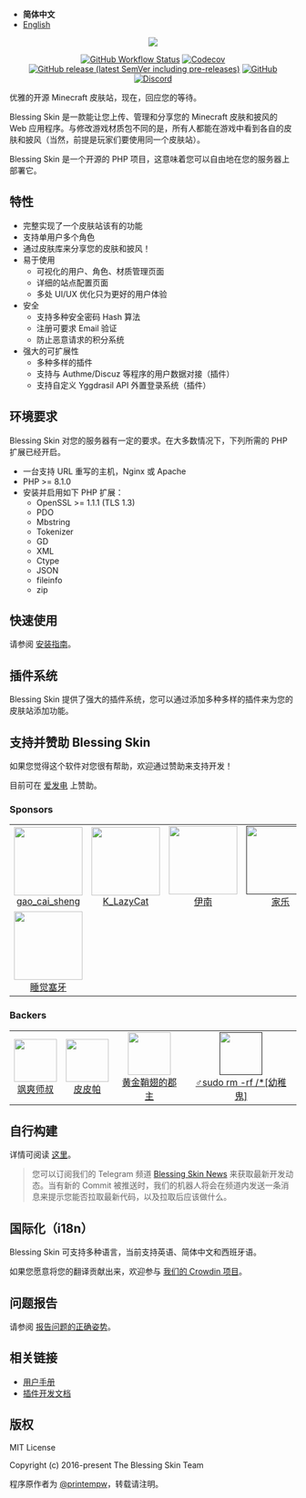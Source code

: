 - **简体中文**
- [English](./README.md)

<p align="center"><img src="https://media.githubusercontent.com/media/bs-community/logo/main/logo.png"></p>

<p align="center">
<a href="https://github.com/bs-community/blessing-skin-server/actions"><img alt="GitHub Workflow Status" src="https://img.shields.io/github/workflow/status/bs-community/blessing-skin-server/CI?style=flat-square"></a>
<a href="https://codecov.io/gh/bs-community/blessing-skin-server"><img alt="Codecov" src="https://img.shields.io/codecov/c/github/bs-community/blessing-skin-server?style=flat-square"></a>
<a href="https://github.com/bs-community/blessing-skin-server/releases"><img alt="GitHub release (latest SemVer including pre-releases)" src="https://img.shields.io/github/v/release/bs-community/blessing-skin-server?include_prereleases&style=flat-square"></a>
<a href="https://github.com/bs-community/blessing-skin-server/blob/master/LICENSE"><img alt="GitHub" src="https://img.shields.io/github/license/bs-community/blessing-skin-server?style=flat-square"></a>
<a href="https://discord.com/invite/QAsyEyt"><img alt="Discord" src="https://discord.com/api/guilds/761226550921658380/widget.png"></a>
</p>

优雅的开源 Minecraft 皮肤站，现在，回应您的等待。

Blessing Skin 是一款能让您上传、管理和分享您的 Minecraft 皮肤和披风的 Web 应用程序。与修改游戏材质包不同的是，所有人都能在游戏中看到各自的皮肤和披风（当然，前提是玩家们要使用同一个皮肤站）。

Blessing Skin 是一个开源的 PHP 项目，这意味着您可以自由地在您的服务器上部署它。

## 特性

- 完整实现了一个皮肤站该有的功能
- 支持单用户多个角色
- 通过皮肤库来分享您的皮肤和披风！
- 易于使用
  - 可视化的用户、角色、材质管理页面
  - 详细的站点配置页面
  - 多处 UI/UX 优化只为更好的用户体验
- 安全
  - 支持多种安全密码 Hash 算法
  - 注册可要求 Email 验证
  - 防止恶意请求的积分系统
- 强大的可扩展性
  - 多种多样的插件
  - 支持与 Authme/Discuz 等程序的用户数据对接（插件）
  - 支持自定义 Yggdrasil API 外置登录系统（插件）

## 环境要求

Blessing Skin 对您的服务器有一定的要求。在大多数情况下，下列所需的 PHP 扩展已经开启。

- 一台支持 URL 重写的主机，Nginx 或 Apache
- PHP >= 8.1.0
- 安装并启用如下 PHP 扩展：
  - OpenSSL >= 1.1.1 (TLS 1.3)
  - PDO
  - Mbstring
  - Tokenizer
  - GD
  - XML
  - Ctype
  - JSON
  - fileinfo
  - zip

## 快速使用

请参阅 [安装指南](https://blessing.netlify.app/setup.html)。

## 插件系统

Blessing Skin 提供了强大的插件系统，您可以通过添加多种多样的插件来为您的皮肤站添加功能。

## 支持并赞助 Blessing Skin

如果您觉得这个软件对您很有帮助，欢迎通过赞助来支持开发！

目前可在 [爱发电](https://afdian.net/@blessing-skin) 上赞助。

### Sponsors

<table>
  <tbody>
    <tr>
      <td align=center>
        <a href="https://afdian.net/@gao_cai_sheng">
          <img src="https://pic1.afdiancdn.com/user/2aac23481b1b11ea9f6e52540025c377/avatar/96a8b23d98cbac5aa36601db15a27e5e_w512_h512_s234.jpg" width="120" height="120">
          <br>
          gao_cai_sheng
        </a>
      </td>
      <td align=center>
        <a href="https://afdian.net/@LD_fantasy">
          <img src="https://pic1.afdiancdn.com/user/9bed7bb454f011eb821652540025c377/avatar/cb679e3eac693e0eea2eac527c7954e0_w700_h1307_s137.jpg" width="120" height="120">
          <br>
          K_LazyCat
        </a>
      </td>
      <td align=center>
        <a href="https://afdian.net/@nmzy2018">
          <img src="https://pic1.afdiancdn.com/user/a66f79d2f5a311e9af4e52540025c377/avatar/98682fb3c5914a39c8986bb1e97b5501_w512_h512_s248.jpg" width="120" height="120">
          <br>
          伊南
        </a>
      </td>
      <td align=center>
        <a href="">
          <img src="https://pic1.afdiancdn.com/default/avatar/avatar-blue.png" width="120" height="120">
          <br>
          家乐
        </a>
      </td>
      <td align=center>
        <a href="https://afdian.net/@oar-01">
          <img src="https://pic1.afdiancdn.com/user/e391f6ccdfa911ebb0e352540025c377/avatar/74da4afa92fa2666c306d43ab7a8804b_w1920_h1080_s338.jpg" width="120" height="120">
          <br>
          黄金鞘翅的郡主
        </a>
      </td>
      </tr>
    <tr>
      <td align=center>
        <a href="https://www.bilibili.plus/caucmc1.orz">
          <img src="https://pic1.afdiancdn.com/user/edde2efc879611e889f552540025c377/avatar/d6a712efd6560b28989ac33f99c8915d_w473_h454_s24.jpg" width="120" height="120">
          <br>
          睡觉塞牙
        </a>
      </td>
      </tr>
    </tbody>
</table>

### Backers

<table>
  <tbody>
    <tr>
      <td align=center>
        <a href="https://afdian.net/@ValiantShishu976400">
          <img src="https://pic1.afdiancdn.com/user/178a08963a5e11e9addd52540025c377/avatar/ece9f089aaf2c2f83204a8de11697caf_w350_h350_s16.jpg" width="75" height="75">
          <br>
          飒爽师叔
        </a>
      </td>
      <td align=center>
        <a href="https://afdian.net/@PAKingdom">
          <img src="https://pic1.afdiancdn.com/user/18ad3338e58a11e9b29352540025c377/avatar/1e8b6476b589ddac545ac1ce13166e59_w584_h797_s59.jpg" width="75" height="75">
          <br>
          皮皮帕
        </a>
      </td>
      <td align=center>
        <a href="https://afdian.net/@oar-01">
          <img src="https://pic1.afdiancdn.com/user/e391f6ccdfa911ebb0e352540025c377/avatar/74da4afa92fa2666c306d43ab7a8804b_w1920_h1080_s338.jpg" width="75" height="75">
          <br>
          黄金鞘翅的郡主
        </a>
      </td>
      <td align=center>
        <a href="">
          <img src="https://pic1.afdiancdn.com/user/fc143860efa111ebb3e552540025c377/avatar/6e1d0f3f6ffb80b89b44269f59aa775f_w1080_h1080_s107.jpg" width="75" height="75">
          <br>
          ♂sudo rm -rf /*[幼稚鬼]
        </a>
      </td>
      </tr>
    </tbody>
</table>

## 自行构建

详情可阅读 [这里](https://blessing.netlify.app/build.html)。

> 您可以订阅我们的 Telegram 频道 [Blessing Skin News](https://t.me/blessing_skin_news) 来获取最新开发动态。当有新的 Commit 被推送时，我们的机器人将会在频道内发送一条消息来提示您能否拉取最新代码，以及拉取后应该做什么。

## 国际化（i18n）

Blessing Skin 可支持多种语言，当前支持英语、简体中文和西班牙语。

如果您愿意将您的翻译贡献出来，欢迎参与 [我们的 Crowdin 项目](https://crowdin.com/project/blessing-skin)。

## 问题报告

请参阅 [报告问题的正确姿势](https://blessing.netlify.com/report.html)。

## 相关链接

- [用户手册](https://blessing.netlify.app/)
- [插件开发文档](https://bs-plugin.netlify.app/)

## 版权

MIT License

Copyright (c) 2016-present The Blessing Skin Team

程序原作者为 [@printempw](https://printempw.github.io/)，转载请注明。

